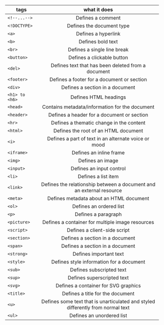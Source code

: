 | tags           |                                  what it does                                   |
| -------------- | :-----------------------------------------------------------------------------: |
| `<!--...-->`   |                                Defines a comment                                |
| `<!DOCTYPE> `  |                            Defines the document type                            |
| `<a>`          |                               Defines a hyperlink                               |
| `<b>`          |                                Defines bold text                                |
| `<br>`         |                           Defines a single line break                           |
| `<button>`     |                           Defines a clickable button                            |
| `<del>`        |               Defines text that has been deleted from a document                |
| `<footer>`     |                   Defines a footer for a document or section                    |
| `<div>`        |                         Defines a section in a document                         |
| `<h1> to <h6>` |                              Defines HTML headings                              |
| `<head>`       |                 Contains metadata/information for the document                  |
| `<header>`     |                   Defines a header for a document or section                    |
| `<hr>`         |                    Defines a thematic change in the content                     |
| `<html>`       |                      Defines the root of an HTML document                       |
| `<i>`          |              Defines a part of text in an alternate voice or mood               |
| `<iframe>`     |                             Defines an inline frame                             |
| `<img>`        |                                Defines an image                                 |
| `<input>`      |                            Defines an input control                             |
| `<li>`         |                               Defines a list item                               |
| `<link>`       |      Defines the relationship between a document and an external resource       |
| `<meta>`       |                     Defines metadata about an HTML document                     |
| `<ol>`         |                             Defines an ordered list                             |
| `<p>`          |                               Defines a paragraph                               |
| `<picture>`    |                Defines a container for multiple image resources                 |
| `<script>`     |                          Defines a client-side script                           |
| `<section>`    |                         Defines a section in a document                         |
| `<span>`       |                         Defines a section in a document                         |
| `<strong>`     |                             Defines important text                              |
| `<style>`      |                    Defines style information for a document                     |
| `<sub>`        |                            Defines subscripted text                             |
| `<sup>`        |                           Defines superscripted text                            |
| `<svg>`        |                      Defines a container for SVG graphics                       |
| `<title>`      |                        Defines a title for the document                         |
| `<u>`          | Defines some text that is unarticulated and styled differently from normal text |
| `<ul>`         |                            Defines an unordered list                            |
